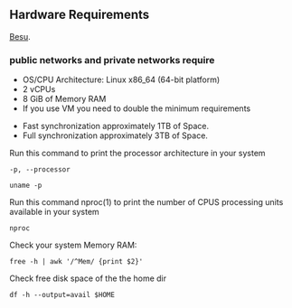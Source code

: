 
## Hardware Requirements 

[Besu](https://besu.hyperledger.org/en/stable/HowTo/Get-Started/System-Requirements/System-Requirements-Public/#system-requirements-for-public-networks).
### public networks and private networks require

* OS/CPU Architecture: Linux x86_64 (64-bit platform)
* 2 vCPUs
* 8 GiB of Memory RAM
* If you use VM you need to double the minimum requirements

- Fast synchronization approximately 1TB of Space. 
- Full synchronization approximately 3TB of Space.


Run this command to print the processor architecture in your system

```-p, --processor```

```uname -p```

Run this command nproc(1) to print the number of CPUS processing units available in your system

```nproc```

Check your system Memory RAM:

```free -h | awk '/^Mem/ {print $2}'```

Check free disk space of the the home dir

```df -h --output=avail $HOME```


